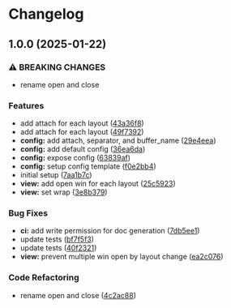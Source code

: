 # Changelog

## 1.0.0 (2025-01-22)


### ⚠ BREAKING CHANGES

* rename open and close

### Features

* add attach for each layout ([43a36f8](https://github.com/xudyang1/redir.nvim/commit/43a36f89bfe79a58c3be9d9464b3cb9729be8dc9))
* add attach for each layout ([49f7392](https://github.com/xudyang1/redir.nvim/commit/49f7392cf0ee40d0704157147f7c771270b28325))
* **config:** add attach, separator, and buffer_name ([29e4eea](https://github.com/xudyang1/redir.nvim/commit/29e4eea08f905e1a42785e1087c0d10af63f9a9b))
* **config:** add default config ([36ea6da](https://github.com/xudyang1/redir.nvim/commit/36ea6da37b66649c855ae75252722d87b6678af6))
* **config:** expose config ([63839af](https://github.com/xudyang1/redir.nvim/commit/63839af63445e5c3beaecd0821d154e272926ba2))
* **config:** setup config template ([f0e2bb4](https://github.com/xudyang1/redir.nvim/commit/f0e2bb42b4c1c6a599e0b11e883c379d40ebd2db))
* initial setup ([7aa1b7c](https://github.com/xudyang1/redir.nvim/commit/7aa1b7cd42f1cb08c487d13d64ac791de3600c79))
* **view:** add open win for each layout ([25c5923](https://github.com/xudyang1/redir.nvim/commit/25c5923815600d0bab254b8606ddbcf89e9b3829))
* **view:** set wrap ([3e8b379](https://github.com/xudyang1/redir.nvim/commit/3e8b379b542a26d5679902b694136eeafa15df8f))


### Bug Fixes

* **ci:** add write permission for doc generation ([7db5ee1](https://github.com/xudyang1/redir.nvim/commit/7db5ee1a70c3f8de2edaded51fcb63023cc1edd7))
* update tests ([bf7f5f3](https://github.com/xudyang1/redir.nvim/commit/bf7f5f344feb1a23295880b4caa3308554c86457))
* update tests ([40f2321](https://github.com/xudyang1/redir.nvim/commit/40f23215a5647a3aef0eeb2847bf8fe21075d44f))
* **view:** prevent multiple win open by layout change ([ea2c076](https://github.com/xudyang1/redir.nvim/commit/ea2c0766f37e2160745cfe00ca5e341f42f9b275))


### Code Refactoring

* rename open and close ([4c2ac88](https://github.com/xudyang1/redir.nvim/commit/4c2ac88d94a533ebcb0d4af8889218910914159e))
